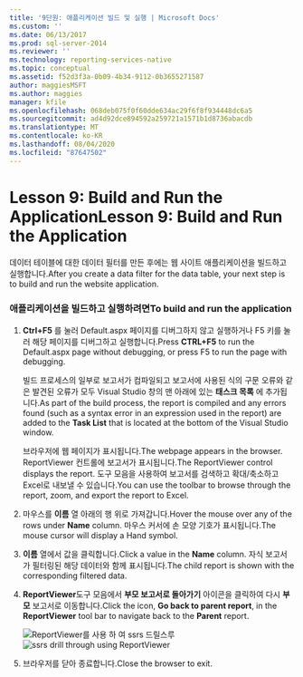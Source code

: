 ```yaml
---
title: '9단원: 애플리케이션 빌드 및 실행 | Microsoft Docs'
ms.custom: ''
ms.date: 06/13/2017
ms.prod: sql-server-2014
ms.reviewer: ''
ms.technology: reporting-services-native
ms.topic: conceptual
ms.assetid: f52d3f3a-0b09-4b34-9112-0b3655271587
author: maggiesMSFT
ms.author: maggies
manager: kfile
ms.openlocfilehash: 068deb075f0f60dde634ac29f6f8f934448dc6a5
ms.sourcegitcommit: ad4d92dce894592a259721a1571b1d8736abacdb
ms.translationtype: MT
ms.contentlocale: ko-KR
ms.lasthandoff: 08/04/2020
ms.locfileid: "87647502"
---
```

# <a name="lesson-9-build-and-run-the-application"></a><span data-ttu-id="91419-102">Lesson 9: Build and Run the Application</span><span class="sxs-lookup"><span data-stu-id="91419-102">Lesson 9: Build and Run the Application</span></span>
  <span data-ttu-id="91419-103">데이터 테이블에 대한 데이터 필터를 만든 후에는 웹 사이트 애플리케이션을 빌드하고 실행합니다.</span><span class="sxs-lookup"><span data-stu-id="91419-103">After you create a data filter for the data table, your next step is to build and run the website application.</span></span>

### <a name="to-build-and-run-the-application"></a><span data-ttu-id="91419-104">애플리케이션을 빌드하고 실행하려면</span><span class="sxs-lookup"><span data-stu-id="91419-104">To build and run the application</span></span>

1.  <span data-ttu-id="91419-105">**Ctrl+F5** 를 눌러 Default.aspx 페이지를 디버그하지 않고 실행하거나 F5 키를 눌러 해당 페이지를 디버그하고 실행합니다.</span><span class="sxs-lookup"><span data-stu-id="91419-105">Press **CTRL+F5** to run the Default.aspx page without debugging, or press F5 to run the page with debugging.</span></span>

     <span data-ttu-id="91419-106">빌드 프로세스의 일부로 보고서가 컴파일되고 보고서에 사용된 식의 구문 오류와 같은 발견된 오류가 모두 Visual Studio 창의 맨 아래에 있는 **태스크 목록** 에 추가됩니다.</span><span class="sxs-lookup"><span data-stu-id="91419-106">As part of the build process, the report is compiled and any errors found (such as a syntax error in an expression used in the report) are added to the **Task List** that is located at the bottom of the Visual Studio window.</span></span>

     <span data-ttu-id="91419-107">브라우저에 웹 페이지가 표시됩니다.</span><span class="sxs-lookup"><span data-stu-id="91419-107">The webpage appears in the browser.</span></span> <span data-ttu-id="91419-108">ReportViewer 컨트롤에 보고서가 표시됩니다.</span><span class="sxs-lookup"><span data-stu-id="91419-108">The ReportViewer control displays the report.</span></span> <span data-ttu-id="91419-109">도구 모음을 사용하여 보고서를 검색하고 확대/축소하고 Excel로 내보낼 수 있습니다.</span><span class="sxs-lookup"><span data-stu-id="91419-109">You can use the toolbar to browse through the report, zoom, and export the report to Excel.</span></span>

2.  <span data-ttu-id="91419-110">마우스를 **이름** 열 아래의 행 위로 가져갑니다.</span><span class="sxs-lookup"><span data-stu-id="91419-110">Hover the mouse over any of the rows under **Name** column.</span></span> <span data-ttu-id="91419-111">마우스 커서에 손 모양 기호가 표시됩니다.</span><span class="sxs-lookup"><span data-stu-id="91419-111">The mouse cursor will display a Hand symbol.</span></span>

3.  <span data-ttu-id="91419-112">**이름** 열에서 값을 클릭합니다.</span><span class="sxs-lookup"><span data-stu-id="91419-112">Click a value in the **Name** column.</span></span> <span data-ttu-id="91419-113">자식 보고서가 필터링된 해당 데이터와 함께 표시됩니다.</span><span class="sxs-lookup"><span data-stu-id="91419-113">The child report is shown with the corresponding filtered data.</span></span>

4.  <span data-ttu-id="91419-114">**ReportViewer**도구 모음에서 **부모 보고서로 돌아가기** 아이콘을 클릭하여 다시 **부모** 보고서로 이동합니다.</span><span class="sxs-lookup"><span data-stu-id="91419-114">Click the icon, **Go back to parent report**, in the **ReportViewer** tool bar to navigate back to the **Parent** report.</span></span>

     <span data-ttu-id="91419-115">![ReportViewer를 사용 하 여 ssrs 드릴스루](../../2014/tutorials/media/ssrs-drillthrough-report.png "ReportViewer를 사용 하 여 ssrs 드릴스루")</span><span class="sxs-lookup"><span data-stu-id="91419-115">![ssrs drill through using ReportViewer](../../2014/tutorials/media/ssrs-drillthrough-report.png "ssrs drill through using ReportViewer")</span></span>

5.  <span data-ttu-id="91419-116">브라우저를 닫아 종료합니다.</span><span class="sxs-lookup"><span data-stu-id="91419-116">Close the browser to exit.</span></span>


